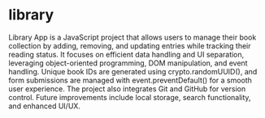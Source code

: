 # library

Library App is a JavaScript project that allows users to manage their book collection by adding, removing, and 
updating entries while tracking their reading status. It focuses on efficient data handling and UI separation, 
leveraging object-oriented programming, DOM manipulation, and event handling. Unique book IDs are generated 
using crypto.randomUUID(), and form submissions are managed with event.preventDefault() for a smooth user 
experience. The project also integrates Git and GitHub for version control. Future improvements include local 
storage, search functionality, and enhanced UI/UX.